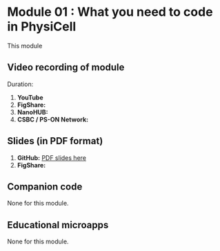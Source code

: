 # Module 01 : What you need to code in PhysiCell 
This module 

## Video recording of module 
Duration: 
1. **YouTube**
1. **FigShare:**
1. **NanoHUB:**
1. **CSBC / PS-ON Network:** 

## Slides (in PDF format)

1. **GitHub:** [PDF slides here](https://github.com/physicell-training/00-Welcome-to-training/blob/master/01-What-you-need.pdf)
1. **FigShare:** 

## Companion code
None for this module. 

## Educational microapps 
None for this module. 


